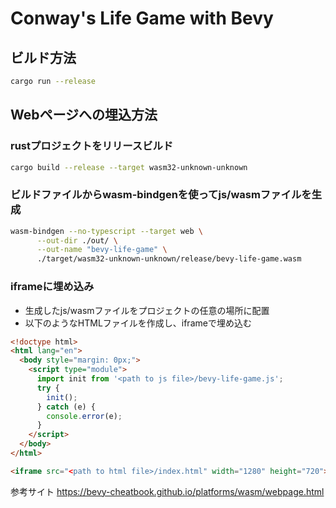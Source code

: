 # Conway's Life Game with Bevy

## ビルド方法

```sh
cargo run --release
```

## Webページへの埋込方法

### rustプロジェクトをリリースビルド

```sh
cargo build --release --target wasm32-unknown-unknown                                              44.8s
```

### ビルドファイルからwasm-bindgenを使ってjs/wasmファイルを生成

```sh
wasm-bindgen --no-typescript --target web \
      --out-dir ./out/ \
      --out-name "bevy-life-game" \
      ./target/wasm32-unknown-unknown/release/bevy-life-game.wasm
```

### iframeに埋め込み

- 生成したjs/wasmファイルをプロジェクトの任意の場所に配置
- 以下のようなHTMLファイルを作成し、iframeで埋め込む

```html
<!doctype html>
<html lang="en">
  <body style="margin: 0px;">
    <script type="module">
      import init from '<path to js file>/bevy-life-game.js';
      try {
        init();
      } catch (e) {
        console.error(e);
      }
    </script>
  </body>
</html>
```

```html
<iframe src="<path to html file>/index.html" width="1280" height="720"></iframe>
```

参考サイト
https://bevy-cheatbook.github.io/platforms/wasm/webpage.html
